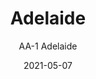 ---
image_primary: "img/AA_Adalaide+Art.jpg"
image_secondary: "img/AA+Adalaide+Interior.jpg"
subtitle: "AA-1 Adelaide"
tags: 
  - "Wall Coverings"
title: "Adelaide"
href: "http://www.areaenvironments.com/order/aa-1-adelaide"
designer: "Amy Abig"
category: "Wall Coverings"
manufacturer: "Area Environments"
slug: "/manufacturers/area-environments/wall-coverings/amy-abig-adelaide"
date: "2021-05-07"
---